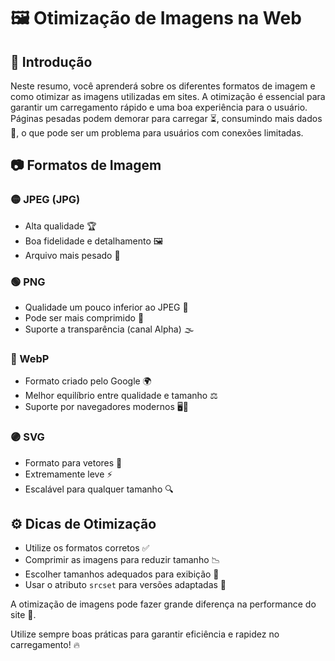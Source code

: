 # 🖼️ Otimização de Imagens na Web

## 📌 Introdução
Neste resumo, você aprenderá sobre os diferentes formatos de imagem e como otimizar as imagens utilizadas em sites. A otimização é essencial para garantir um carregamento rápido e uma boa experiência para o usuário. Páginas pesadas podem demorar para carregar ⏳, consumindo mais dados 📶, o que pode ser um problema para usuários com conexões limitadas.

## 📷 Formatos de Imagem
### 🟡 JPEG (JPG)
- Alta qualidade 🏆
- Boa fidelidade e detalhamento 🖼️
- Arquivo mais pesado 📂

### 🟢 PNG
- Qualidade um pouco inferior ao JPEG 🎨
- Pode ser mais comprimido 📏
- Suporte a transparência (canal Alpha) 🌫️

### 🔵 WebP
- Formato criado pelo Google 🌍
- Melhor equilíbrio entre qualidade e tamanho ⚖️
- Suporte por navegadores modernos 🖥️📱

### 🟣 SVG
- Formato para vetores 📐
- Extremamente leve ⚡
- Escalável para qualquer tamanho 🔍

## ⚙️ Dicas de Otimização
- Utilize os formatos corretos ✅
- Comprimir as imagens para reduzir tamanho 📉
- Escolher tamanhos adequados para exibição 🎯
- Usar o atributo `srcset` para versões adaptadas 📲

A otimização de imagens pode fazer grande diferença na performance do site 🚀. 

Utilize sempre boas práticas para garantir eficiência e rapidez no carregamento! 🔥
